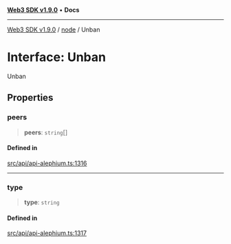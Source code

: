 [**Web3 SDK v1.9.0**](../../../README.md) • **Docs**

***

[Web3 SDK v1.9.0](../../../globals.md) / [node](../README.md) / Unban

# Interface: Unban

Unban

## Properties

### peers

> **peers**: `string`[]

#### Defined in

[src/api/api-alephium.ts:1316](https://github.com/Mystic-Nayy/alephium-web3/blob/c1afd789a197ce5fe21f08c2965942090157c33d/packages/web3/src/api/api-alephium.ts#L1316)

***

### type

> **type**: `string`

#### Defined in

[src/api/api-alephium.ts:1317](https://github.com/Mystic-Nayy/alephium-web3/blob/c1afd789a197ce5fe21f08c2965942090157c33d/packages/web3/src/api/api-alephium.ts#L1317)
